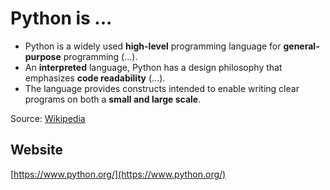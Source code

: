 # Python is ...

* Python is a widely used **high-level** programming language for **general-purpose** programming (...).
* An **interpreted** language, Python has a design philosophy that emphasizes **code readability** (...).
* The language provides constructs intended to enable writing clear programs on both a **small and large scale**.

Source: [Wikipedia](https://en.wikipedia.org/wiki/Python_(programming_language))

## Website

[https://www.python.org/](https://www.python.org/)
